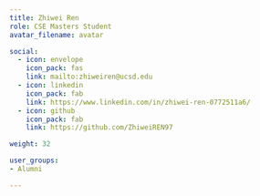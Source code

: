 ```yaml
---
title: Zhiwei Ren
role: CSE Masters Student
avatar_filename: avatar

social:
  - icon: envelope
    icon_pack: fas
    link: mailto:zhiweiren@ucsd.edu
  - icon: linkedin
    icon_pack: fab
    link: https://www.linkedin.com/in/zhiwei-ren-0772511a6/
  - icon: github
    icon_pack: fab
    link: https://github.com/ZhiweiREN97

weight: 32

user_groups:
- Alumni

---
```

